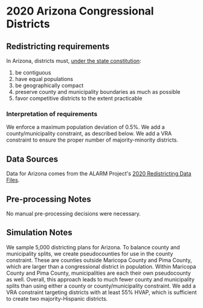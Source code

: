 # 2020 Arizona Congressional Districts

## Redistricting requirements
In Arizona, districts must, [under the state constitution](https://www.azleg.gov/viewDocument/?docName=http://www.azleg.gov/const/4/1.p2.htm):

1. be contiguous
1. have equal populations
1. be geographically compact
1. preserve county and municipality boundaries as much as possible
1. favor competitive districts to the extent practicable


### Interpretation of requirements
We enforce a maximum population deviation of 0.5%.
We add a county/municipality constraint, as described below.
We add a VRA constraint to ensure the proper number of majority-minority districts.

## Data Sources
Data for Arizona comes from the ALARM Project's [2020 Redistricting Data Files](https://alarm-redist.github.io/posts/2021-08-10-census-2020/).

## Pre-processing Notes
No manual pre-processing decisions were necessary.

## Simulation Notes
We sample 5,000 districting plans for Arizona.
To balance county and municipality splits, we create pseudocounties for use in the county constraint.
These are counties outside Maricopa County and Pima County, which are larger than a congressional district in population.
Within Maricopa County and Pima County, municipalities are each their own pseudocounty as well.
Overall, this approach leads to much fewer county and municipality splits than using either a county or county/municipality constraint.
We add a VRA constraint targeting districts with at least 55% HVAP, which is sufficient to create two majority-Hispanic districts.

